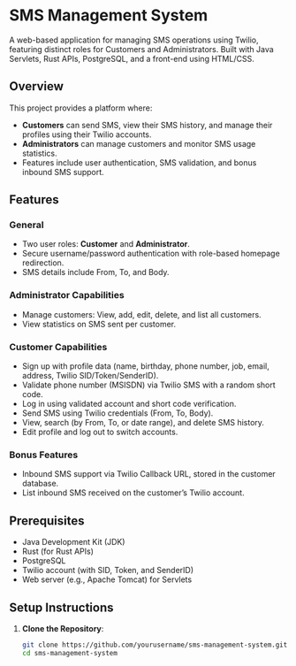 # SMS Management System

A web-based application for managing SMS operations using Twilio, featuring distinct roles for Customers and Administrators. Built with Java Servlets, Rust APIs, PostgreSQL, and a front-end using HTML/CSS.

## Overview

This project provides a platform where:
- **Customers** can send SMS, view their SMS history, and manage their profiles using their Twilio accounts.
- **Administrators** can manage customers and monitor SMS usage statistics.
- Features include user authentication, SMS validation, and bonus inbound SMS support.

## Features

### General
- Two user roles: **Customer** and **Administrator**.
- Secure username/password authentication with role-based homepage redirection.
- SMS details include From, To, and Body.

### Administrator Capabilities
- Manage customers: View, add, edit, delete, and list all customers.
- View statistics on SMS sent per customer.

### Customer Capabilities
- Sign up with profile data (name, birthday, phone number, job, email, address, Twilio SID/Token/SenderID).
- Validate phone number (MSISDN) via Twilio SMS with a random short code.
- Log in using validated account and short code verification.
- Send SMS using Twilio credentials (From, To, Body).
- View, search (by From, To, or date range), and delete SMS history.
- Edit profile and log out to switch accounts.

### Bonus Features
- Inbound SMS support via Twilio Callback URL, stored in the customer database.
- List inbound SMS received on the customer’s Twilio account.

## Prerequisites
- Java Development Kit (JDK)
- Rust (for Rust APIs)
- PostgreSQL
- Twilio account (with SID, Token, and SenderID)
- Web server (e.g., Apache Tomcat) for Servlets

## Setup Instructions
1. **Clone the Repository**:
   ```bash
   git clone https://github.com/yourusername/sms-management-system.git
   cd sms-management-system
